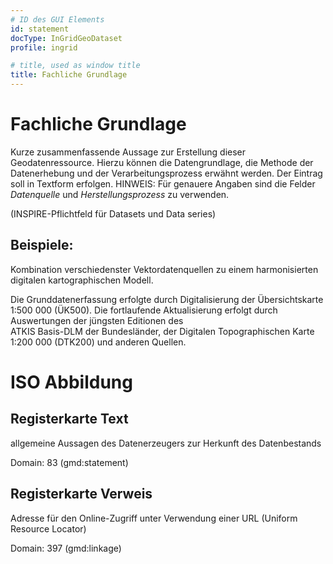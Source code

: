 ```yaml
---
# ID des GUI Elements
id: statement
docType: InGridGeoDataset
profile: ingrid

# title, used as window title
title: Fachliche Grundlage
---
```


# Fachliche Grundlage

Kurze zusammenfassende Aussage zur Erstellung dieser Geodatenressource. Hierzu können die Datengrundlage,
die Methode der Datenerhebung und der Verarbeitungsprozess erwähnt werden. Der Eintrag soll
in Textform erfolgen.
HINWEIS: Für genauere Angaben sind die Felder _Datenquelle_ und _Herstellungsprozess_ zu verwenden.

(INSPIRE-Pflichtfeld für Datasets und Data series)

## Beispiele:

Kombination verschiedenster Vektordatenquellen zu einem harmonisierten digitalen
kartographischen Modell.

Die Grunddatenerfassung erfolgte durch Digitalisierung der Übersichtskarte 1:500 000 (ÜK500).
Die fortlaufende Aktualisierung erfolgt durch Auswertungen der jüngsten Editionen des  
ATKIS Basis-DLM der Bundesländer, der Digitalen Topographischen Karte 1:200 000 (DTK200) und
anderen Quellen.

# ISO Abbildung

## Registerkarte Text

allgemeine Aussagen des Datenerzeugers zur Herkunft des Datenbestands

Domain: 83 (gmd:statement)

## Registerkarte Verweis

Adresse für den Online-Zugriff unter Verwendung einer URL (Uniform Resource Locator)

Domain: 397 (gmd:linkage)
